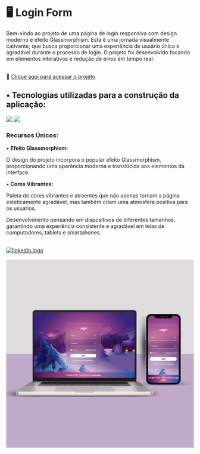 <h1>🖥 Login Form</h1>
<p>Bem-vindo ao projeto de uma página de login responsiva com design moderno e efeito Glassmorphism. 
  Esta é uma jornada visualmente cativante, que busca proporcionar uma experiência de usuário única e agradável durante o processo de login. 
  O projeto foi desenvolvido focando em elementos interativos e redução de erros em tempo real.</p>
<br>
🔗 <a href="https://devclub-netflix.vercel.app/">Clique aqui para acessar o projeto</a> 
<br>
<h2>• Tecnologias utilizadas para a construção da aplicação:</h2>
<img src="https://img.shields.io/badge/HTML5-E34F26?style=for-the-badge&logo=html5&logoColor=white"/> 
<img src="https://img.shields.io/badge/CSS3-1572B6?style=for-the-badge&logo=css3&logoColor=white"/>
<br>
<h3>Recursos Únicos:</h3>
•<b> Efeito Glassmorphism:</b>
<p>O design do projeto incorpora o popular efeito Glassmorphism, proporcionando uma aparência moderna e translúcida aos elementos da interface.</p>
•<b> Cores Vibrantes:</b>
<p>Paleta de cores vibrantes e atraentes que não apenas tornam a página esteticamente agradável, mas também criam uma atmosfera positiva para os usuários.</p>
<p>Desenvolvimento pensando em dispositivos de diferentes tamanhos, garantindo uma experiência consistente e agradável em telas de computadores, tablets e smartphones.</p>
<br/>
<a href="https://www.linkedin.com/in/valdezjulian/"><img src="https://img.shields.io/badge/LinkedIn-0077B5?style=for-the-badge&logo=linkedin&logoColor=white" alt="linkedin.logo"/></a>
<br>
<br>
<img src="mockup-login-form.png"/>
